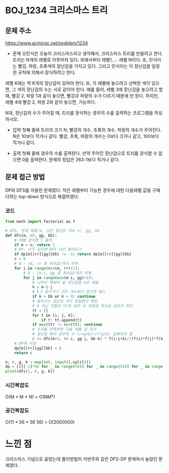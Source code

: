 # BOJ_1234 크리스마스 트리

## 문제 주소
https://www.acmicpc.net/problem/1234

- 문제
오민식은 오늘이 크리스마스라고 생각해서, 크리스마스 트리를 만들려고 한다. 트리는 N개의 레벨로 이루어져 있다. 위에서부터 레벨1, ... 레벨 N이다. 또, 민식이는 빨강, 파랑, 초록색의 장난감을 가지고 있다. 그리고 민식이는 이 장난감을 일정한 규칙에 의해서 장식하려고 한다.

레벨 K에는 딱 K개의 장난감이 있어야 한다. 또, 각 레벨에 놓으려고 선택한 색이 있으면, 그 색의 장난감의 수는 서로 같아야 한다. 예를 들어, 레벨 3에 장난감을 놓으려고 할 때, 빨강 2, 파랑 1과 같이 놓으면, 빨강과 파랑의 수가 다르기 때문에 안 된다. 하지만, 레벨 4에 빨강 2, 파랑 2와 같이 놓으면, 가능하다.

N과, 장난감의 수가 주어질 때, 트리를 장식하는 경우의 수를 출력하는 프로그램을 작성하시오.

- 입력
첫째 줄에 트리의 크기 N, 빨강의 개수, 초록의 개수, 파랑의 개수가 주어진다. N은 10보다 작거나 같다. 빨강, 초록, 파랑의 개수는 0보다 크거나 같고, 100보다 작거나 같다.

- 출력
첫째 줄에 경우의 수를 출력한다. 만약 주어진 장난감으로 트리를 장식할 수 없으면 0을 출력한다. 문제의 정답은 263-1보다 작거나 같다.

## 문제 접근 방법
DP와 DFS를 이용한 문제였다.
작은 레벨부터 가능한 경우에 대한 다음레벨 값을 구해 더하는 top-down 방식으로 해결하였다.

### 코드
```python
from math import factorial as f

# DFS, 현재 레벨 m, 남은 장난감 개수 rr, gg, bb
def dfs(m, rr, gg, bb):
    # 레벨 끝이면 1 출력
    if m > n: return 1
    # DP: 이미 있으면 DFS 대신 불러오기
    if dp[m][rr][gg][bb] != -1: return dp[m][rr][gg][bb]
    c = 0
    # 0 ~ (m, rr 중 최솟값)까지 반복
    for i in range(min(m, rr)+1):
        # 0 ~ (m-i, gg 중 최솟값)까지 반복
        for j in range(min(m-i, gg)+1):
            # 나머지 채워야 할 장난감을 k로 채움
            k = m-i-j
            # k가 음수거나 가진 개수보다 많으면 패스
            if k > bb or k < 0: continue
            # 들어가는 장난감 색이 동일한지 확인
            # 0 아닌 것들만 tt에 넣은 뒤 최댓값 최솟값 같은지 확인
            tt = []
            for t in [i, j, k]:
                if t: tt.append(t)
            if max(tt) != min(tt): continue
            # 조건을 만족하면 다음 레벨 값 추가
            # 장난감 배치 경우의 수 (r+g+b)!/r!g!b! 곱해줘야 함
            c += dfs(m+1, rr-i, gg-j, bb-k) * f(i+j+k)//(f(i)*f(j)*f(k))
    # DP에 저장
    dp[m][rr][gg][bb] = c
    return c

n, r, g, b = map(int, input().split())
dp = [[[[-1]*56 for _ in range(56)] for _ in range(56)] for _ in range(n+1)]
print(dfs(1, r, g, b))
```

### 시간복잡도
O(M * M * N) = O(NM²)

### 공간복잡도
O(11 * 56 * 56  56) = O(2000000)

# 느낀 점
크리스마스 기념으로 골랐는데 풀이방법이 저번주와 같은 DFS-DP 문제여서 놀랐던 문제였다.